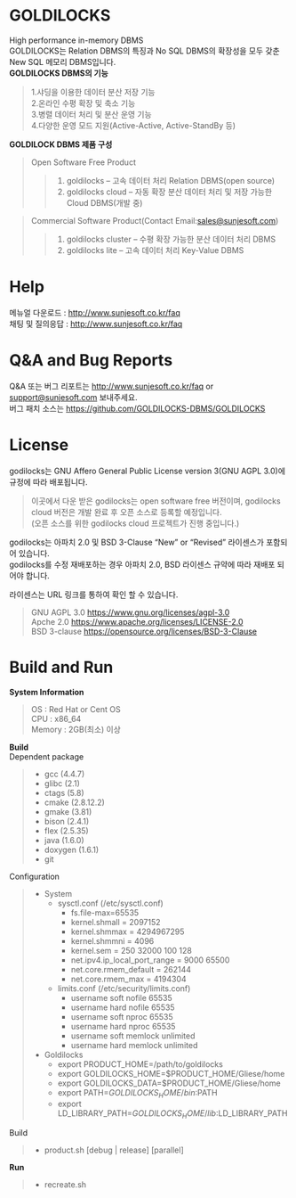 # GOLDILOCKS 
High performance in-memory DBMS<br>
GOLDILOCKS는 Relation DBMS의 특징과 No SQL DBMS의 확장성을 모두 갖춘 New SQL 메모리 DBMS입니다. <br>
<b>GOLDILOCKS DBMS의 기능</b>
>1.샤딩을 이용한 데이터 분산 저장 기능<br>
>2.온라인 수평 확장 및 축소 기능<br>
>3.병렬 데이터 처리 및 분산 운영 기능<br>
>4.다양한 운영 모드 지원(Active-Active, Active-StandBy 등)<br>

<b>GOLDILOCK DBMS 제품 구성</b>
>Open Software Free Product<br>
>>1. goldilocks – 고속 데이터 처리 Relation DBMS(open source)<br>
>>2. goldilocks cloud – 자동 확장 분산 데이터 처리 및 저장 가능한 Cloud DBMS(개발 중)<br>

>Commercial Software Product(Contact Email:sales@sunjesoft.com)
>>1. goldilocks cluster – 수평 확장 가능한 분산 데이터 처리 DBMS<br>
>>2. goldilocks lite – 고속 데이터 처리 Key-Value DBMS<br>


# Help
메뉴얼 다운로드 : http://www.sunjesoft.co.kr/faq <br>
채팅 및 질의응답 : http://www.sunjesoft.co.kr/faq <br>

# Q&A and Bug Reports
Q&A 또는 버그 리포트는 <http://www.sunjesoft.co.kr/faq> or support@sunjesoft.com 보내주세요.<br>
버그 패치 소스는 https://github.com/GOLDILOCKS-DBMS/GOLDILOCKS <br>

# License
godilocks는 GNU Affero General Public License version 3(GNU AGPL 3.0)에 규정에 따라 배포됩니다.<br>
>이곳에서 다운 받은 godilocks는 open software free 버전이며, godilocks cloud 버전은 개발 완료 후 오픈 소스로 등록할 예정입니다. <br>
>(오픈 소스를 위한 godilocks cloud 프로젝트가 진행 중입니다.)<br>

godilocks는 아파치 2.0 및 BSD 3-Clause “New” or “Revised” 라이센스가 포함되어 있습니다. <br>
godilocks를 수정 재배포하는 경우 아파치 2.0, BSD 라이센스 규약에 따라 재배포 되어야 합니다.<br>

라이센스는 URL 링크를 통하여 확인 할 수 있습니다.<br>
> GNU AGPL 3.0   <https://www.gnu.org/licenses/agpl-3.0><br>
> Apche 2.0      <https://www.apache.org/licenses/LICENSE-2.0><br>
> BSD 3-clause   <https://opensource.org/licenses/BSD-3-Clause><br>

# Build and Run
<b>System Information</b><br>
>OS  : Red Hat or Cent OS<br>
>CPU : x86_64<br>
>Memory : 2GB(최소) 이상<br>
>
<b>Build</b><br>
Dependent package<br>
>* gcc (4.4.7)
>* glibc (2.1)
>* ctags (5.8)
>* cmake (2.8.12.2)
>* gmake (3.81)
>* bison (2.4.1)
>* flex (2.5.35)
>* java (1.6.0)
>* doxygen (1.6.1)
>* git
>
Configuration<br>
>* System
>   * sysctl.conf (/etc/sysctl.conf)
>     * fs.file-max=65535
>     * kernel.shmall = 2097152
>     * kernel.shmmax = 4294967295
>     * kernel.shmmni = 4096
>     * kernel.sem = 250 32000 100 128
>     * net.ipv4.ip_local_port_range = 9000 65500
>     * net.core.rmem_default = 262144
>     * net.core.rmem_max = 4194304
>   * limits.conf (/etc/security/limits.conf)
>     * username soft nofile 65535
>     * username hard nofile 65535
>     * username soft nproc 65535
>     * username hard nproc 65535
>     * username soft memlock unlimited
>     * username hard memlock unlimited
>* Goldilocks
>   * export PRODUCT_HOME=/path/to/goldilocks
>   * export GOLDILOCKS_HOME=$PRODUCT_HOME/Gliese/home
>   * export GOLDILOCKS_DATA=$PRODUCT_HOME/Gliese/home
>   * export PATH=$GOLDILOCKS_HOME/bin:$PATH
>   * export LD_LIBRARY_PATH=$GOLDILOCKS_HOME/lib:$LD_LIBRARY_PATH
>
Build<br>
>* product.sh [debug | release] [parallel]
>
<b>Run</b><br>
>* recreate.sh



